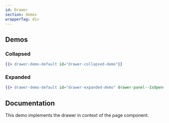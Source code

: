 ```yaml
---
id: Drawer
section: demos
wrapperTag: div
---
```


## Demos
### Collapsed
```hbs isFullscreen
{{> drawer-demo-default id="drawer-collapsed-demo"}}
```

### Expanded
```hbs isFullscreen
{{> drawer-demo-default id="drawer-expanded-demo" drawer-panel--IsOpen="true"}}
```

## Documentation

This demo implements the drawer in context of the page component.
